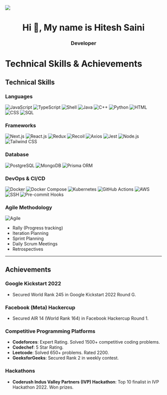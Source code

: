 <img src="https://camo.githubusercontent.com/64fde10e402d3aaab6bdf83b74dd7275e18ec28ba031fa0fdb0c48990ab963d3/68747470733a2f2f7777772e6368617270656e692e636f6d2f7374617469632f696d616765732f6172726f772d66756e6374696f6e732d696e2d636c6173732d70726f706572746965732d6d696768742d6e6f742d62652d61732d67726561742d61732d77652d7468696e6b2f62616e6e65722e676966" />

<h1 align="center">Hi 👋, My name is Hitesh Saini</h1>
<h3 align="center">Developer</h3>

# Technical Skills & Achievements

## **Technical Skills**

### **Languages**
![JavaScript](https://img.shields.io/badge/JavaScript-F7DF1E?style=flat&logo=javascript&logoColor=white) 
![TypeScript](https://img.shields.io/badge/TypeScript-3178C6?style=flat&logo=typescript&logoColor=white)
![Shell](https://img.shields.io/badge/Shell-000000?style=flat&logo=gnu-bash&logoColor=white)
![Java](https://img.shields.io/badge/Java-007396?style=flat&logo=java&logoColor=white) 
![C++](https://img.shields.io/badge/C%2B%2B-00599C?style=flat&logo=c%2B%2B&logoColor=white)
![Python](https://img.shields.io/badge/Python-3776AB?style=flat&logo=python&logoColor=white) 
![HTML](https://img.shields.io/badge/HTML-E34F26?style=flat&logo=html5&logoColor=white) 
![CSS](https://img.shields.io/badge/CSS-1572B6?style=flat&logo=css3&logoColor=white) 
![SQL](https://img.shields.io/badge/SQL-4479A1?style=flat&logo=postgresql&logoColor=white)

### **Frameworks**
![Next.js](https://img.shields.io/badge/Next.js-000000?style=flat&logo=next.js&logoColor=white)
![React.js](https://img.shields.io/badge/React.js-61DAFB?style=flat&logo=react&logoColor=black)
![Redux](https://img.shields.io/badge/Redux-764ABC?style=flat&logo=redux&logoColor=white) 
![Recoil](https://img.shields.io/badge/Recoil-0095FF?style=flat&logo=recoil&logoColor=white)
![Axios](https://img.shields.io/badge/Axios-5A29E4?style=flat&logo=axios&logoColor=white)
![Jest](https://img.shields.io/badge/Jest-C21325?style=flat&logo=jest&logoColor=white)
![Node.js](https://img.shields.io/badge/Node.js-339933?style=flat&logo=node.js&logoColor=white)
![Tailwind CSS](https://img.shields.io/badge/Tailwind_CSS-06B6D4?style=flat&logo=tailwindcss&logoColor=white)

### **Database**
![PostgreSQL](https://img.shields.io/badge/PostgreSQL-336791?style=flat&logo=postgresql&logoColor=white)
![MongoDB](https://img.shields.io/badge/MongoDB-47A248?style=flat&logo=mongodb&logoColor=white)
![Prisma ORM](https://img.shields.io/badge/Prisma-2D3748?style=flat&logo=prisma&logoColor=white)

### **DevOps & CI/CD**
![Docker](https://img.shields.io/badge/Docker-2496ED?style=flat&logo=docker&logoColor=white)
![Docker Compose](https://img.shields.io/badge/Docker%20Compose-2496ED?style=flat&logo=docker&logoColor=white)
![Kubernetes](https://img.shields.io/badge/Kubernetes-326CE5?style=flat&logo=kubernetes&logoColor=white)
![GitHub Actions](https://img.shields.io/badge/GitHub%20Actions-2088FF?style=flat&logo=github-actions&logoColor=white)
![AWS](https://img.shields.io/badge/AWS-232F3E?style=flat&logo=amazon-aws&logoColor=white)
![SSH](https://img.shields.io/badge/SSH-000000?style=flat&logo=gnu-bash&logoColor=white)
![Pre-commit Hooks](https://img.shields.io/badge/Pre--commit-FFEB00?style=flat&logo=pre-commit&logoColor=black)

### **Agile Methodology**
![Agile](https://img.shields.io/badge/Agile-0046FF?style=flat&logo=agile&logoColor=white) 
- Rally (Progress tracking)
- Iteration Planning
- Sprint Planning
- Daily Scrum Meetings
- Retrospectives

---

## **Achievements**

### **Google Kickstart 2022**
- Secured World Rank 245 in Google Kickstart 2022 Round G.

### **Facebook (Meta) Hackercup**
- Secured AIR 14 (World Rank 164) in Facebook Hackercup Round 1.

### **Competitive Programming Platforms**
- **Codeforces**: Expert Rating. Solved 1500+ competitive coding problems.
- **Codechef**: 5 Star Rating.
- **Leetcode**: Solved 650+ problems. Rated 2200.
- **GeeksforGeeks**: Secured Rank 2 in weekly contest.

### **Hackathons**
- **Coderush Indus Valley Partners (IVP) Hackathon**: Top 10 finalist in IVP Hackathon 2022. Won prizes.


